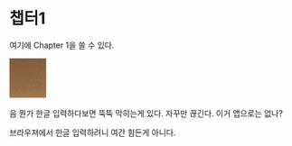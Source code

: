 # 챕터1

여기에 Chapter 1을 쓸 수 있다.

![&#xD14C;&#xC2A4;&#xD2B8; &#xC774;&#xBBF8;&#xC9C0;](../.gitbook/assets/t.png)

음 뭔가 한글 입력하다보면 뚝뚝 막히는게 있다. 자꾸만 끊긴다. 이거 앱으로는 없나?

브라우져에서 한글 입력하려니 여간 힘든게 아니다.



 

